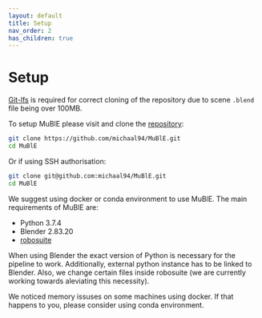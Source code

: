 ```yaml
---
layout: default
title: Setup
nav_order: 2
has_children: true
---
```


# Setup

[Git-lfs](https://git-lfs.github.com/) is required for correct cloning of the repository due to scene `.blend` file being over 100MB. 

To setup MuBlE please visit and clone the [repository](https://github.com/michaal94/MuBlE):
```bash
git clone https://github.com/michaal94/MuBlE.git
cd MuBlE
```
Or if using SSH authorisation:
```bash
git clone git@github.com:michaal94/MuBlE.git
cd MuBlE
```

We suggest using docker or conda environment to use MuBlE. The main requirements of MuBlE are:
- Python 3.7.4
- Blender 2.83.20
- [robosuite](https://github.com/ARISE-Initiative/robosuite)

When using Blender the exact version of Python is necessary for the pipeline to work. Additionally, external python instance has to be linked to Blender. Also, we change certain files inside robosuite (we are currently working towards aleviating this necessity).

We noticed memory issuses on some machines using docker. If that happens to you, please consider using conda environment.